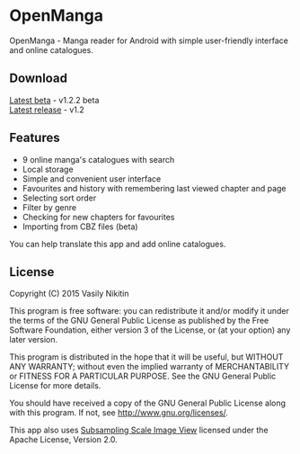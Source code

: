 # OpenManga

OpenManga - Manga reader for Android with simple user-friendly interface and online catalogues.

## Download 
[Latest beta](https://github.com/nv95/OpenManga/blob/master/builds/openmanga-1.2.2-beta.apk?raw=true) - v1.2.2 beta  
[Latest release](https://github.com/nv95/OpenManga/blob/master/builds/openmanga-1.2-release.apk?raw=true) - v1.2  

## Features
 - 9 online manga's catalogues with search
 - Local storage
 - Simple and convenient user interface
 - Favourites and history with remembering last viewed chapter and page
 - Selecting sort order
 - Filter by genre
 - Checking for new chapters for favourites
 - Importing from CBZ files (beta)

You can help translate this app and add online catalogues.

## License

Copyright (C) 2015 Vasily Nikitin

This program is free software: you can redistribute it and/or modify it under the terms of the GNU General Public License as published by the Free Software Foundation, either version 3 of the License, or (at your option) any later version.

This program is distributed in the hope that it will be useful, but WITHOUT ANY WARRANTY; without even the implied warranty of MERCHANTABILITY or FITNESS FOR A PARTICULAR PURPOSE. See the GNU General Public License for more details.

You should have received a copy of the GNU General Public License along with this program. If not, see http://www.gnu.org/licenses/.



This app also uses [Subsampling Scale Image View](https://github.com/davemorrissey/subsampling-scale-image-view) licensed under the Apache License, Version 2.0.
